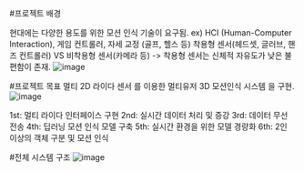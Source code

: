 #프로젝트 배경

현대에는 다양한 용도를 위한 모션 인식 기술이 요구됨.
     ex) HCI (Human-Computer Interaction), 게임 컨트롤러, 자세 교정 (골프, 헬스 등) 
착용형 센서(헤드셋, 글러브, 핸즈 컨트롤러) VS 비착용형 센서(카메라 등)
      -> 착용형 센서는 신체적 자유도가 낮은 불편함이 존재.
![image](https://github.com/chochmun/Multi-2d-Lidar-sensors-motion-reconition/assets/139981644/bc3380af-bde0-4e90-ae37-c269e4475c3f)

#프로젝트 목표
멀티 2D 라이다 센서 를 이용한 멀티유저 3D 모션인식 시스템 을 구현.
![image](https://github.com/chochmun/Multi-2d-Lidar-sensors-motion-reconition/assets/139981644/a8555c64-0a81-4d7b-bf42-e75fd746e388)

 1st:  멀티 라이다 인터페이스 구현
 2nd: 실시간 데이터 처리 및 증강
 3rd: 데이터 무선 전송 
 4th: 딥러닝 모션 인식 모델 구축 
 5th: 실시간 환경을 위한 모델 경량화
 6th: 2인 이상의 객체 구분 및 모션 인식 

 #전체 시스템 구조
 ![image](https://github.com/chochmun/Multi-2d-Lidar-sensors-motion-reconition/assets/139981644/99abe17d-8b52-455b-8d12-61956d91b7b7)
